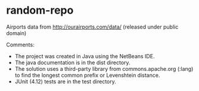 # random-repo

Airports data from http://ourairports.com/data/ (released under public domain)


Comments:
- The project was created in Java using the NetBeans IDE.
- The java documentation is in the dist directory.
- The solution uses a third-party library from commons.apache.org (:lang) to find the longest common prefix or Levenshtein distance. 
- JUnit (4.12) tests are in the test directory.
